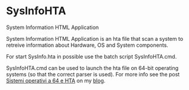 # SysInfoHTA
System Information HTML Application

System Information HTML Application is an hta file that scan a system to retreive information about Hardware, OS and System components.

For start SysInfo.hta in possible use the batch script SysInfoHTA.cmd.

SysInfoHTA.cmd can be used to launch the hta file on 64-bit operating systems (so that the correct parser is used). For more info see the post [Sistemi operativi a 64 e HTA](https://www.devadmin.it/2011/09/07/sistemi-operativi-a-64-e-hta/) on my [blog](https://www.devadmin.it/).
